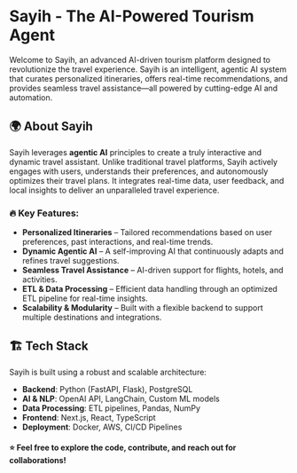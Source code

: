 # Sayih - The AI-Powered Tourism Agent

Welcome to Sayih, an advanced AI-driven tourism platform designed to revolutionize the travel experience. Sayih is an intelligent, agentic AI system that curates personalized itineraries, offers real-time recommendations, and provides seamless travel assistance—all powered by cutting-edge AI and automation.

## 🌍 About Sayih
Sayih leverages **agentic AI** principles to create a truly interactive and dynamic travel assistant. Unlike traditional travel platforms, Sayih actively engages with users, understands their preferences, and autonomously optimizes their travel plans. It integrates real-time data, user feedback, and local insights to deliver an unparalleled travel experience.

### 🔥 Key Features:
- **Personalized Itineraries** – Tailored recommendations based on user preferences, past interactions, and real-time trends.
- **Dynamic Agentic AI** – A self-improving AI that continuously adapts and refines travel suggestions.
- **Seamless Travel Assistance** – AI-driven support for flights, hotels, and activities.
- **ETL & Data Processing** – Efficient data handling through an optimized ETL pipeline for real-time insights.
- **Scalability & Modularity** – Built with a flexible backend to support multiple destinations and integrations.

## 🏗️ Tech Stack
Sayih is built using a robust and scalable architecture:
- **Backend**: Python (FastAPI, Flask), PostgreSQL
- **AI & NLP**: OpenAI API, LangChain, Custom ML models
- **Data Processing**: ETL pipelines, Pandas, NumPy
- **Frontend**: Next.js, React, TypeScript
- **Deployment**: Docker, AWS, CI/CD Pipelines

#### ⭐ Feel free to explore the code, contribute, and reach out for collaborations!

